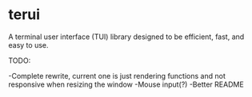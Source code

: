 # terui

A terminal user interface (TUI) library designed to be efficient, fast, and easy to use.

TODO:

-Complete rewrite, current one is just rendering functions and not responsive when resizing the window
-Mouse input(?)
-Better README
